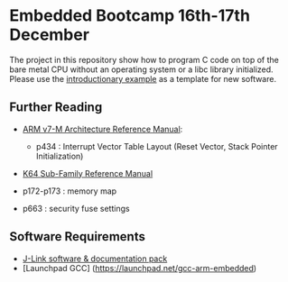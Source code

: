 # Embedded Bootcamp 16th-17th December #

The project in this repository show how to program C code on top of the bare metal CPU without an operating system or a libc library initialized. Please use the [introductionary example](k64f/lesson1-blinky) as a template for new software.

## Further Reading ##
* [ARM v7-M Architecture Reference Manual](https://web.eecs.umich.edu/~prabal/teaching/eecs373-f10/readings/ARMv7-M_ARM.pdf):
  * p434 : Interrupt Vector Table Layout (Reset Vector, Stack Pointer Initialization)

* [K64 Sub-Family Reference Manual](http://cache.freescale.com/files/microcontrollers/doc/ref_manual/K64P144M120SF5RM.pdf?fasp=1)
 *  p172-p173 : memory map
 *  p663 : security fuse settings

## Software Requirements ##
* [J-Link software & documentation pack](https://www.segger.com/jlink-software.html)
* [Launchpad GCC] (https://launchpad.net/gcc-arm-embedded)

